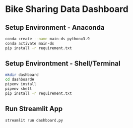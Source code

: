 # Bike Sharing Data Dashboard

## Setup Environment - Anaconda

``` bash
conda create --name main-ds python=3.9
conda activate main-ds
pip install -r requirement.txt
```

## Setup Environtment - Shell/Terminal

``` bash
mkdir dashboard
cd dashboardA
pipenv install
pipenv shell
pip install -r requirement.txt
```

## Run Streamlit App

``` bash
streamlit run dashboard.py
```
